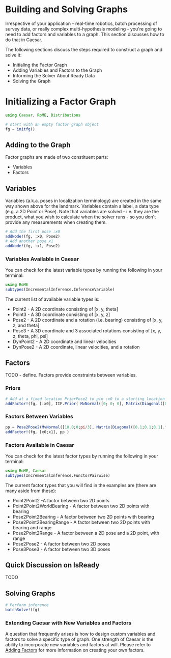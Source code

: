 # Building and Solving Graphs
Irrespective of your application - real-time robotics, batch processing of survey data, or really complex multi-hypothesis modeling - you're going to need to add factors and variables to a graph. This section discusses how to do that in Caesar.

The following sections discuss the steps required to construct a graph and solve it:
* Initialing the Factor Graph
* Adding Variables and Factors to the Graph
* Informing the Solver About Ready Data
* Solving the Graph

# Initializing a Factor Graph

```julia
using Caesar, RoME, Distributions

# start with an empty factor graph object
fg = initfg()
```

## Adding to the Graph
Factor graphs are made of two constituent parts:
* Variables
* Factors

## Variables
Variables (a.k.a. poses in localization terminology) are created in the same way  shown above for the landmark. Variables contain a label, a data type (e.g. a 2D Point or Pose). Note that variables are solved - i.e. they are the product, what you wish to calculate when the solver runs - so you don't provide any measurements when creating them.

```julia
# Add the first pose :x0
addNode!(fg, :x0, Pose2)
# Add another pose x1
addNode!(fg, :x1, Pose2)
```

### Variables Available in Caesar
You can check for the latest variable types by running the following in your terminal:

```julia
using RoME
subtypes(IncrementalInference.InferenceVariable)
```

The current list of available variable types is:
* Point2 - A 2D coordinate consisting of [x, y, theta]
* Point3 - A 3D coordinate consisting of [x, y, z]
* Pose2 - A 2D coordinate and a rotation (i.e. bearing) consisting of [x, y, z, and theta]
* Pose3 - A 3D coordinate and 3 associated rotations consisting of [x, y, z, theta, phi, psi]
* DynPoint2 - A 2D coordinate and linear velocities
* DynPose2 - A 2D coordinate, linear velocities, and a rotation

## Factors
TODO - define.
Factors provide constraints between variables.

### Priors
```julia
# Add at a fixed location PriorPose2 to pin :x0 to a starting location (10,10, pi/4)
addFactor!(fg, [:x0], IIF.Prior( MvNormal([0; 0; 0], Matrix(Diagonal([0.1;0.1;0.05].^2)) )))
```

### Factors Between Variables

```julia
pp = Pose2Pose2(MvNormal([10.0;0;pi/3], Matrix(Diagonal([0.1;0.1;0.1].^2))))
addFactor!(fg, [x0;x1], pp )

```

### Factors Available in Caesar
You can check for the latest factor types by running the following in your terminal:

```julia
using RoME, Caesar
subtypes(IncrementalInference.FunctorPairwise)
```

The current factor types that you will find in the examples are (there are many aside from these):

* Point2Point2 -A factor between two 2D points
* Point2Point2WorldBearing - A factor between two 2D points with bearing
* Pose2Point2Bearing - A factor between two 2D points with bearing
* Pose2Point2BearingRange - A factor between two 2D points with bearing and range
* Pose2Point2Range - A factor between a 2D pose and a 2D point, with range
* Pose2Pose2 - A factor between two 2D poses
* Pose3Pose3 - A factor between two 3D poses

## Quick Discussion on IsReady
TODO

## Solving Graphs

```julia
# Perform inference
batchSolve!(fg)
```

### Extending Caesar with New Variables and Factors
A question that frequently arises is how to design custom variables and factors to solve a specific type of graph. One strength of Caesar is the ability to incorporate new variables and factors at will. Please refer to [Adding Factors](adding_factors.md) for more information on creating your own factors.
